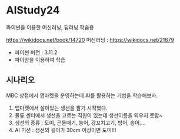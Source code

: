 # AIStudy24
파이썬을 이용한 머신러닝, 딥러닝 학습용

https://wikidocs.net/book/14720
머신러닝 : https://wikidocs.net/21679

- 파이썬 버전 : 3.11.2
- 파이참을 이용하여 학습
  
## 시나리오
MBC 상점에서 앱마켓을 운영하는데 AI를 활용하는 기법을 학습해보자.

1. 앱마켓에서 살아있는 생선을 팔기 시작했다.
2. 물류 센터에서 생선을 고르는 직원이 있는데 생선이름을 외우지 못함~
3. 생선의 종류 : 도미, 곤들매기, 농어, 강꼬치고기, 빙어, 송어....
4. AI 미션 : 생선의 길이가 30cm 이상이면 도미!!!
